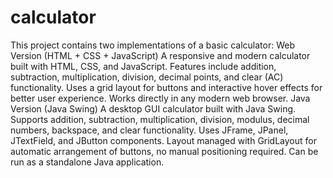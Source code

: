 # calculator
This project contains two implementations of a basic calculator:
Web Version (HTML + CSS + JavaScript)
A responsive and modern calculator built with HTML, CSS, and JavaScript.
Features include addition, subtraction, multiplication, division, decimal points, and clear (AC) functionality.
Uses a grid layout for buttons and interactive hover effects for better user experience.
Works directly in any modern web browser.
Java Version (Java Swing)
A desktop GUI calculator built with Java Swing.
Supports addition, subtraction, multiplication, division, modulus, decimal numbers, backspace, and clear functionality.
Uses JFrame, JPanel, JTextField, and JButton components.
Layout managed with GridLayout for automatic arrangement of buttons, no manual positioning required.
Can be run as a standalone Java application.
